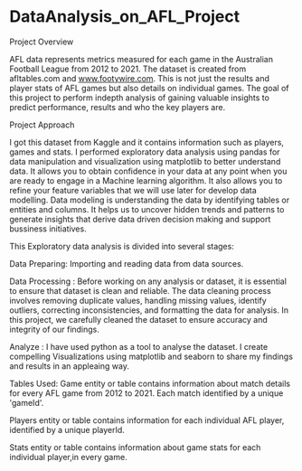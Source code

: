 # DataAnalysis_on_AFL_Project

Project Overview

AFL data represents metrics measured for each game in the Australian Football League from 2012 to 2021. The dataset is created from afltables.com and www.footywire.com. This is not just the results and player stats of AFL games but also details on individual games. The goal of this project to perform indepth analysis of gaining valuable insights to predict performance, results and who the key players are.

Project Approach

I got this dataset from Kaggle and it contains information such as players, games and stats. I performed exploratory data analysis using pandas for data manipulation and visualization using matplotlib  to better understand data. It allows you to obtain confidence in your data at any point when you are ready to engage in a Machine learning algorithm. It also allows you to refine your feature variables that we will use later for develop data modelling. Data modeling is understanding the data by identifying tables or entities and columns.  It helps us to uncover hidden trends and patterns to generate insights that derive data driven decision making and support bussiness initiatives.

This Exploratory data analysis is divided into several stages:
 
Data Preparing: Importing and reading data from data sources.

Data Processing : Before working on any analysis or dataset, it is essential to ensure that dataset is clean and reliable. The data cleaning process involves removing duplicate values, handling missing values, identify outliers, correcting inconsistencies, and formatting the data for analysis. In this project, we carefully cleaned the dataset to ensure accuracy and integrity of our findings.

Analyze : I have used python as a tool to analyse the dataset. I create compelling Visualizations using matplotlib and seaborn to share my findings and results in an appleaing way.

Tables Used: 
Game entity or table contains information about match details for every AFL game from 2012 to 2021. Each match identified by a unique 'gameId'.

Players entity or table contains information for each individual AFL player, identified by a unique playerId.

Stats entity or table contains information about game stats for each individual player,in every game. 




